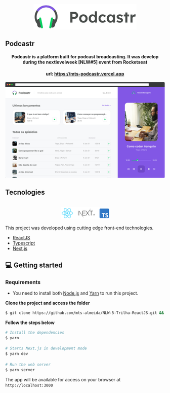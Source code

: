 <div align="center">
  <img src=".github/podcastr-logo.svg" alt="Podcastr logo">
</div>

## Podcastr

<h4 align="center">
  Podcastr is a platform built for podcast broadcasting. It was develop during the nextlevelweek [NLW#5] event from Rocketseat
</h4>
<h4 align="center">
    url: <a href="https://mts-podcastr.vercel.app">https://mts-podcastr.vercel.app</a>
</h4>

![Podcastr preview](.github/app-preview.png)

## Tecnologies

<div align="center">
  <br />
  <img src=".github/tech-logos.png" alt="Technologies used">
</div>

This project was developed using cutting edge front-end technologies.


- [ReactJS](https://reactjs.org/)
- [Typescript](https://www.typescriptlang.org/)
- [Next.js](https://nextjs.org/)

## 💻 Getting started

### Requirements

- You need to install both [Node.js](https://nodejs.org/en/download/) and [Yarn](https://yarnpkg.com/) to run this project.

**Clone the project and access the folder**

```bash
$ git clone https://github.com/mts-almeida/NLW-5-Trilha-ReactJS.git && cd NLW-5-Trilha-ReactJS
```

**Follow the steps below**

```bash
# Install the dependencies
$ yarn

# Starts Next.js in development mode
$ yarn dev

# Run the web server
$ yarn server
```

The app will be available for access on your browser at `http://localhost:3000`
